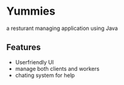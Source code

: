 # Yummies
a resturant managing application using Java

## Features
- Userfriendly UI
- manage both clients and workers
- chating system for help
